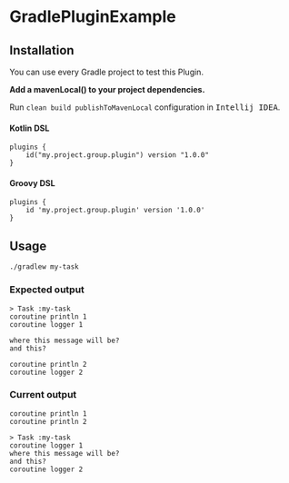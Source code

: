 # GradlePluginExample

## Installation

You can use every Gradle project to test this Plugin.

**Add a mavenLocal() to your project dependencies.**

Run `clean build publishToMavenLocal` configuration in <kbd>Intellij IDEA</kbd>.

#### Kotlin DSL

```
plugins {
    id("my.project.group.plugin") version "1.0.0"
}
```

#### Groovy DSL

```
plugins {
    id 'my.project.group.plugin' version '1.0.0'
}
```


## Usage

```
./gradlew my-task
```

### Expected output

```shell
> Task :my-task
coroutine println 1
coroutine logger 1

where this message will be?
and this?

coroutine println 2
coroutine logger 2
```

### Current output

```shell
coroutine println 1
coroutine println 2

> Task :my-task
coroutine logger 1
where this message will be?
and this?
coroutine logger 2
```
